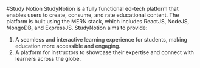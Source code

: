 #Study Notion
StudyNotion is a fully functional ed-tech platform that enables users to create, consume, and rate educational content. The platform is built using the MERN stack, which includes ReactJS, NodeJS, MongoDB, and ExpressJS.
StudyNotion aims to provide:
1) A seamless and interactive learning experience for students, making education more accessible and engaging.
2) A platform for instructors to showcase their expertise and connect with learners across the globe.
